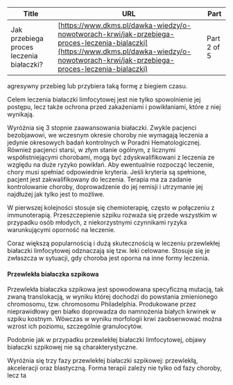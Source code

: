 | **Title**       | **URL**           | **Part**              |
|-----------------|-------------------|-----------------------|
| Jak przebiega proces leczenia białaczki?         | [https://www.dkms.pl/dawka-wiedzy/o-nowotworach-krwi/jak-przebiega-proces-leczenia-bialaczki](https://www.dkms.pl/dawka-wiedzy/o-nowotworach-krwi/jak-przebiega-proces-leczenia-bialaczki)    | Part 2 of 5          |

agresywny przebieg lub przybiera taką formę z biegiem czasu.


Celem leczenia białaczki limfocytowej jest nie tylko spowolnienie jej postępu, lecz także ochrona przed zakażeniami i powikłaniami, które z niej wynikają.


Wyróżnia się 3 stopnie zaawansowania białaczki. Zwykle pacjenci bezobjawowi, we wczesnym okresie choroby nie wymagają leczenia a jedynie okresowych badań kontrolnych w Poradni Hematologicznej. Również pacjenci starsi, w złym stanie ogólnym, z licznymi współistniejącymi chorobami, mogą być zdyskwalifikowani z leczenia ze względu na duże ryzyko powikłań. Aby ewentualnie rozpocząć leczenie, chory musi spełniać odpowiednie kryteria. Jeśli kryteria są spełnione, pacjent jest zakwalifikowany do leczenia. Terapia ma za zadanie kontrolowanie choroby, doprowadzenie do jej remisji i utrzymanie jej najdłużej jak tylko jest to możliwe.


W pierwszej kolejności stosuje się chemioterapię, często w połączeniu z immunoterapią. Przeszczepienie szpiku rozważa się przede wszystkim w przypadku osób młodych, z niekorzystnymi czynnikami ryzyka warunkującymi oporność na leczenie.


Coraz większą popularnością i dużą skutecznością w leczeniu przewlekłej białaczki limfocytowej odznaczają się tzw. leki celowane. Stosuje się je zwłaszcza w sytuacji, gdy choroba jest oporna na inne formy leczenia.


#### Przewlekła białaczka szpikowa


Przewlekła białaczka szpikowa jest spowodowana specyficzną mutacją, tak zwaną translokacją, w wyniku której dochodzi do powstania zmienionego chromosomu, tzw. chromosomu Philadelphia. Produkowane przez nieprawidłowy gen białko doprowadza do namnożenia białych krwinek w szpiku kostnym. Wówczas w wyniku morfologii krwi zaobserwować można wzrost ich poziomu, szczególnie granulocytów.


Podobnie jak w przypadku przewlekłej białaczki limfocytowej, objawy białaczki szpikowej nie są charakterystyczne.


Wyróżnia się trzy fazy przewlekłej białaczki szpikowej: przewlekłą, akceleracji oraz blastyczną. Forma terapii zależy nie tylko od fazy choroby, lecz ta